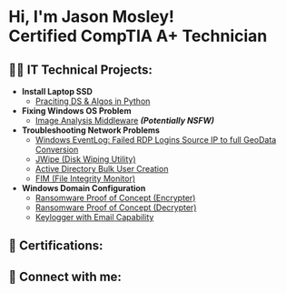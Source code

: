 <h1>Hi, I'm Jason Mosley! <br/><a ">Certified CompTIA A+ Technician</a> 

<h2>👨‍💻 IT Technical Projects:</h2>

- <b> Install Laptop SSD </b>
  - [Praciting DS & Algos in Python](https://github.com/joshmadakor1/Algorithms-Practice)
- <b> Fixing Windows OS Problem </b>
  - [Image Analysis Middleware](https://github.com/joshmadakor1/4chan-Image-Analysis-Middleware-C964) <b><i>(Potentially NSFW)</b></i>
- <b> Troubleshooting Network Problems</b>
  - [Windows EventLog: Failed RDP Logins Source IP to full GeoData Conversion](https://github.com/joshmadakor1/Sentinel-Lab)
  - [JWipe (Disk Wiping Utility)](https://github.com/joshmadakor1/Jwipe.PowerShell)
  - [Active Directory Bulk User Creation](https://github.com/joshmadakor1/AD_PS)
  - [FIM (File Integrity Monitor)](https://github.com/joshmadakor1/PowerShell-Integrity-FIM)
- <b> Windows Domain Configuration </b>
  - [Ransomware Proof of Concept (Encrypter)](https://github.com/joshmadakor1/EncrypterPOC)
  - [Ransomware Proof of Concept (Decrypter)](https://github.com/joshmadakor1/DecrypterPOC)
  - [Keylogger with Email Capability](https://github.com/joshmadakor1/Key-Logger-With-Email)

<h2> 📃 Certifications: </h2>
<h2> 🤳 Connect with me:</h2>

